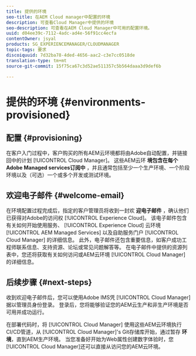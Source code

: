 ```yaml
---
title: 提供的环境
seo-title: 在AEM Cloud manager中配置的环境
description: 可查看Cloud Manager中提供的环境
seo-description: 可查看在AEM Cloud Manager中可用的配置环境。
uuid: d04ee39c-7112-4adc-ad4e-56f91cc4ecfa
contentOwner: jsyal
products: SG_EXPERIENCEMANAGER/CLOUDMANAGER
topic-tags: 要求
discoiquuid: 7d32ba78-4ded-4656-aac2-c3e7cc0518de
translation-type: tm+mt
source-git-commit: 15f75ca67c3d52ae511357c5b564daaa3d9def6b

---
```



# 提供的环境 {#environments-provisioned}

## 配置 {#provisioning}

在客户入门过程中，客户购买的所有AEM云环境都将由Adobe自动配置，并链接回中的计划 [!UICONTROL Cloud Manager]。 这些AEM云环 **境包含在每个Adobe Managed services订阅中** ，并且通常包括至少一个生产环境、一个阶段环境以及（可选）一个或多个开发或测试环境。

## 欢迎电子邮件 {#welcome-email}

在环境配置过程完成后，指定的客户管理员将收到一封欢 **迎电子邮件** ，确认他们已获得对Adobe的访问权 [!UICONTROL Experience Cloud]。 该电子邮件包含有关如何开始使用服务、 [!UICONTROL Experience Cloud] 云环境 [!UICONTROL AEM Managed Services] 以及自助服务门户 [!UICONTROL Cloud Manager] 的详细信息。 此外，电子邮件还包含重要信息，如客户成功工程师联系信息、支持资源、论坛或常见问题解答等。 在电子邮件中提供的资源列表中，您还将获取有关如何访问或AEM云环境 [!UICONTROL Cloud Manager] 的详细信息。

## 后续步骤 {#next-steps}

收到欢迎电子邮件后，您可以使用Adobe IMS凭 [!UICONTROL Cloud Manager] 据以管理员身份登录。 登录后，您将能够验证您的AEM云生产和非生产环境是否可用并成功运行。

在部署代码时，将 [!UICONTROL Cloud Manager] 使用这些AEM云环境执行CI/CD管道，从 [!UICONTROL Cloud Manager]'s Git存储库开始，通过暂存 **环境**，直到AEM生产环境。 当您准备好开始为Web属性创建数字体验时，您 [!UICONTROL Cloud Manager]还可以直接从访问您的AEM云环境。
